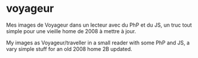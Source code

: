 # voyageur
Mes images de Voyageur dans un lecteur avec du PhP et du JS, un truc tout simple pour une vieille home de 2008 à mettre à jour.

My images as Voyageur/traveller in a small reader with some PhP and JS, a vary simple stuff for an old 2008 home 2B updated.
